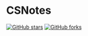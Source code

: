 # CSNotes

[![GitHub stars](https://img.shields.io/github/stars/ilovecopy/CSNotes?logo=github)](https://github.com/ilovecopy/CSNotes)
[![GitHub forks](https://img.shields.io/github/forks/ilovecopy/CSNotes?logo=github)](https://github.com/ilovecopy/CSNotes)
